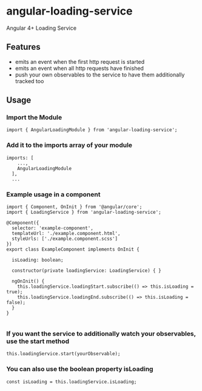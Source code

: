 # angular-loading-service
Angular 4+ Loading Service

## Features

- emits an event when the first http request is started
- emits an event when all http requests have finished
- push your own observables to the service to have them additionally tracked too

## Usage

### Import the Module

```import { AngularLoadingModule } from 'angular-loading-service';```

### Add it to the imports array of your module

```
imports: [
    ...,
    AngularLoadingModule
  ],
  ...
```

### Example usage in a component

```
import { Component, OnInit } from '@angular/core';
import { LoadingService } from 'angular-loading-service';

@Component({
  selector: 'example-component',
  templateUrl: './example.component.html',
  styleUrls: ['./example.component.scss']
})
export class ExampleComponent implements OnInit {

  isLoading: boolean;

  constructor(private loadingService: LoadingService) { }

  ngOnInit() {
    this.loadingService.loadingStart.subscribe(() => this.isLoading = true);
    this.loadingService.loadingEnd.subscribe(() => this.isLoading = false);
  }
}


```

### If you want the service to additionally watch your observables, use the start method

```this.loadingService.start(yourObservable);```

### You can also use the boolean property isLoading

```const isLoading = this.loadingService.isLoading;```